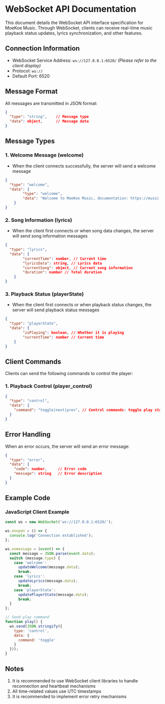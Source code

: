 # WebSocket API Documentation

This document details the WebSocket API interface specification for MoeKoe Music. Through WebSocket, clients can receive real-time music playback status updates, lyrics synchronization, and other features.

## Connection Information

- WebSocket Service Address: `ws://127.0.0.1:6520/` *(Please refer to the client display)*
- Protocol: `ws://`
- Default Port: 6520

## Message Format

All messages are transmitted in JSON format:

```json
{
  "type": "string",    // Message type
  "data": object,      // Message data
}
```

## Message Types

### 1. Welcome Message (welcome)

* When the client connects successfully, the server will send a welcome message
```json
{
  "type": "welcome",
  "data": {
        "type": "welcome",
        "data": "Welcome to MoeKoe Music, documentation: https://music.moekoe.cn/"
    }
}
```

### 2. Song Information (lyrics)

* When the client first connects or when song data changes, the server will send song information messages
```json
{
  "type": "lyrics",
  "data": { 
        "currentTime": number, // Current time
        "lyricsData": string, // Lyrics data
        "currentSong": object, // Current song information
        "duration": number // Total duration
    }
}
```

### 3. Playback Status (playerState)

* When the client first connects or when playback status changes, the server will send playback status messages
```json
{
  "type": "playerState",
  "data": {
        "isPlaying": boolean, // Whether it is playing
        "currentTime": number // Current time
    }
}
```

## Client Commands

Clients can send the following commands to control the player:

### 1. Playback Control (player_control)

```json
{
  "type": "control",
  "data": {
    "command": "toggle|next|prev", // Control commands: toggle play state, next song, previous song
  }
}
```

## Error Handling

When an error occurs, the server will send an error message:

```json
{
  "type": "error",
  "data": {
    "code": number,     // Error code
    "message": string   // Error description
  }
}
```

## Example Code

### JavaScript Client Example

```javascript
const ws = new WebSocket('ws://127.0.0.1:6520/');

ws.onopen = () => {
  console.log('Connection established');
};

ws.onmessage = (event) => {
  const message = JSON.parse(event.data);
  switch (message.type) {
    case 'welcome':
      updateWelcome(message.data);
      break;
    case 'lyrics':
      updateLyrics(message.data);
      break;
    case 'playerState':
      updatePlayerState(message.data);
      break;
  }
};

// Send play command
function play() {
  ws.send(JSON.stringify({
    type: 'control',
    data: {
      command: 'toggle'
    }
  }));
}
```

## Notes

1. It is recommended to use WebSocket client libraries to handle reconnection and heartbeat mechanisms
2. All time-related values use UTC timestamps
3. It is recommended to implement error retry mechanisms 